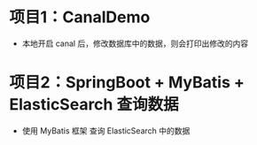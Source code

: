 # 项目1：CanalDemo
- 本地开启 canal 后，修改数据库中的数据，则会打印出修改的内容
# 项目2：SpringBoot + MyBatis + ElasticSearch 查询数据
- 使用 MyBatis 框架 查询 ElasticSearch 中的数据
